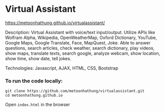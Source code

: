 # Virtual Assistant

https://metoonhathung.github.io/virtualassistant/

Description: Virtual Assistant with voice/text input/output. Utilize APIs like Wolfram Alpha, Wikipedia, OpenWeatherMap, Oxford Dictionary, YouTube, Google Maps, Google Translate, Face, MapQuest, Joke. Able to answer questions, search articles, check weather, search dictionary, play videos, show maps, translate texts, search google, analyze webcam, show location, show time, show date, tell jokes.

Technologies: Javascript, AJAX, HTML, CSS, Bootstrap

### To run the code locally:

```
git clone https://github.com/metoonhathung/virtualassistant.git
cd metoonhathung.github.io
```

Open `index.html` in the browser
